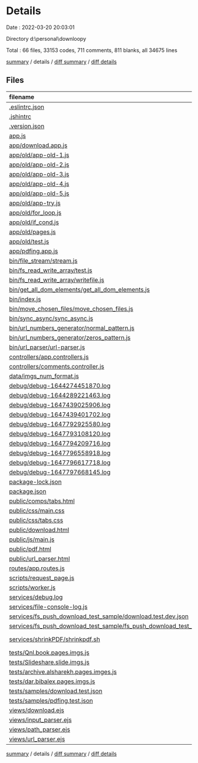 # Details

Date : 2022-03-20 20:03:01

Directory d:\personal\downloopy

Total : 66 files,  33153 codes, 711 comments, 811 blanks, all 34675 lines

[summary](results.md) / details / [diff summary](diff.md) / [diff details](diff-details.md)

## Files
| filename | language | code | comment | blank | total |
| :--- | :--- | ---: | ---: | ---: | ---: |
| [.eslintrc.json](/.eslintrc.json) | JSON | 13 | 0 | 1 | 14 |
| [.jshintrc](/.jshintrc) | JSON | 61 | 48 | 10 | 119 |
| [.version.json](/.version.json) | JSON | 14 | 0 | 0 | 14 |
| [app.js](/app.js) | JavaScript | 31 | 1 | 7 | 39 |
| [app/download.app.js](/app/download.app.js) | JavaScript | 56 | 13 | 22 | 91 |
| [app/old/app-old-1.js](/app/old/app-old-1.js) | JavaScript | 23 | 45 | 10 | 78 |
| [app/old/app-old-2.js](/app/old/app-old-2.js) | JavaScript | 229 | 1 | 28 | 258 |
| [app/old/app-old-3.js](/app/old/app-old-3.js) | JavaScript | 229 | 1 | 28 | 258 |
| [app/old/app-old-4.js](/app/old/app-old-4.js) | JavaScript | 157 | 74 | 49 | 280 |
| [app/old/app-old-5.js](/app/old/app-old-5.js) | JavaScript | 87 | 72 | 39 | 198 |
| [app/old/app-try.js](/app/old/app-try.js) | JavaScript | 133 | 81 | 39 | 253 |
| [app/old/for_loop.js](/app/old/for_loop.js) | JavaScript | 17 | 3 | 6 | 26 |
| [app/old/if_cond.js](/app/old/if_cond.js) | JavaScript | 17 | 3 | 5 | 25 |
| [app/old/pages.js](/app/old/pages.js) | JavaScript | 101 | 0 | 9 | 110 |
| [app/old/test.js](/app/old/test.js) | JavaScript | 536 | 10 | 43 | 589 |
| [app/pdfing.app.js](/app/pdfing.app.js) | JavaScript | 40 | 4 | 13 | 57 |
| [bin/file_stream/stream.js](/bin/file_stream/stream.js) | JavaScript | 60 | 29 | 7 | 96 |
| [bin/fs_read_write_array/test.js](/bin/fs_read_write_array/test.js) | JavaScript | 1 | 0 | 0 | 1 |
| [bin/fs_read_write_array/writefile.js](/bin/fs_read_write_array/writefile.js) | JavaScript | 18 | 2 | 4 | 24 |
| [bin/get_all_dom_elements/get_all_dom_elements.js](/bin/get_all_dom_elements/get_all_dom_elements.js) | JavaScript | 16 | 4 | 5 | 25 |
| [bin/index.js](/bin/index.js) | JavaScript | 0 | 0 | 1 | 1 |
| [bin/move_chosen_files/move_chosen_files.js](/bin/move_chosen_files/move_chosen_files.js) | JavaScript | 56 | 11 | 11 | 78 |
| [bin/sync_async/sync_async.js](/bin/sync_async/sync_async.js) | JavaScript | 5 | 2 | 0 | 7 |
| [bin/url_numbers_generator/normal_pattern.js](/bin/url_numbers_generator/normal_pattern.js) | JavaScript | 10 | 0 | 2 | 12 |
| [bin/url_numbers_generator/zeros_pattern.js](/bin/url_numbers_generator/zeros_pattern.js) | JavaScript | 33 | 45 | 14 | 92 |
| [bin/url_parser/url-parser.js](/bin/url_parser/url-parser.js) | JavaScript | 61 | 14 | 19 | 94 |
| [controllers/app.controllers.js](/controllers/app.controllers.js) | JavaScript | 347 | 49 | 85 | 481 |
| [controllers/comments.controller.js](/controllers/comments.controller.js) | JavaScript | 0 | 76 | 7 | 83 |
| [data/imgs_num_format.js](/data/imgs_num_format.js) | JavaScript | 6 | 5 | 0 | 11 |
| [debug/debug-1644274451870.log](/debug/debug-1644274451870.log) | Log | 111 | 0 | 1 | 112 |
| [debug/debug-1644289221463.log](/debug/debug-1644289221463.log) | Log | 3,030 | 0 | 1 | 3,031 |
| [debug/debug-1647439025906.log](/debug/debug-1647439025906.log) | Log | 1,194 | 0 | 1 | 1,195 |
| [debug/debug-1647439401702.log](/debug/debug-1647439401702.log) | Log | 1,437 | 0 | 1 | 1,438 |
| [debug/debug-1647792925580.log](/debug/debug-1647792925580.log) | Log | 9,503 | 0 | 1 | 9,504 |
| [debug/debug-1647793108120.log](/debug/debug-1647793108120.log) | Log | 9,503 | 0 | 1 | 9,504 |
| [debug/debug-1647794209716.log](/debug/debug-1647794209716.log) | Log | 179 | 0 | 1 | 180 |
| [debug/debug-1647796558918.log](/debug/debug-1647796558918.log) | Log | 78 | 0 | 1 | 79 |
| [debug/debug-1647796617718.log](/debug/debug-1647796617718.log) | Log | 296 | 0 | 1 | 297 |
| [debug/debug-1647797668145.log](/debug/debug-1647797668145.log) | Log | 396 | 0 | 1 | 397 |
| [package-lock.json](/package-lock.json) | JSON | 2,847 | 0 | 1 | 2,848 |
| [package.json](/package.json) | JSON | 50 | 0 | 1 | 51 |
| [public/comps/tabs.html](/public/comps/tabs.html) | HTML | 16 | 0 | 1 | 17 |
| [public/css/main.css](/public/css/main.css) | CSS | 382 | 6 | 16 | 404 |
| [public/css/tabs.css](/public/css/tabs.css) | CSS | 30 | 0 | 4 | 34 |
| [public/download.html](/public/download.html) | HTML | 244 | 11 | 55 | 310 |
| [public/js/main.js](/public/js/main.js) | JavaScript | 88 | 0 | 12 | 100 |
| [public/pdf.html](/public/pdf.html) | HTML | 57 | 0 | 12 | 69 |
| [public/url_parser.html](/public/url_parser.html) | HTML | 28 | 1 | 7 | 36 |
| [routes/app.routes.js](/routes/app.routes.js) | JavaScript | 15 | 1 | 7 | 23 |
| [scripts/request_page.js](/scripts/request_page.js) | JavaScript | 35 | 3 | 8 | 46 |
| [scripts/worker.js](/scripts/worker.js) | JavaScript | 0 | 0 | 1 | 1 |
| [services/debug.log](/services/debug.log) | Log | 1 | 0 | 1 | 2 |
| [services/file-console-log.js](/services/file-console-log.js) | JavaScript | 10 | 0 | 3 | 13 |
| [services/fs_push_download_test_sample/download.test.dev.json](/services/fs_push_download_test_sample/download.test.dev.json) | JSON | 41 | 0 | 0 | 41 |
| [services/fs_push_download_test_sample/fs_push_download_test_sample.js](/services/fs_push_download_test_sample/fs_push_download_test_sample.js) | JavaScript | 23 | 6 | 10 | 39 |
| [services/shrinkPDF/shrinkpdf.sh](/services/shrinkPDF/shrinkpdf.sh) | Shell Script | 54 | 34 | 12 | 100 |
| [tests/Qnl.book.pages.imgs.js](/tests/Qnl.book.pages.imgs.js) | JavaScript | 636 | 25 | 61 | 722 |
| [tests/Slideshare.slide.imgs.js](/tests/Slideshare.slide.imgs.js) | JavaScript | 40 | 5 | 14 | 59 |
| [tests/archive.alsharekh.pages.imges.js](/tests/archive.alsharekh.pages.imges.js) | JavaScript | 56 | 13 | 23 | 92 |
| [tests/dar.bibalex.pages.imgs.js](/tests/dar.bibalex.pages.imgs.js) | JavaScript | 0 | 0 | 1 | 1 |
| [tests/samples/download.test.json](/tests/samples/download.test.json) | JSON | 50 | 0 | 0 | 50 |
| [tests/samples/pdfing.test.json](/tests/samples/pdfing.test.json) | JSON | 12 | 0 | 0 | 12 |
| [views/download.ejs](/views/download.ejs) | HTML | 277 | 12 | 62 | 351 |
| [views/input_parser.ejs](/views/input_parser.ejs) | HTML | 28 | 0 | 8 | 36 |
| [views/path_parser.ejs](/views/path_parser.ejs) | HTML | 31 | 1 | 10 | 42 |
| [views/url_parser.ejs](/views/url_parser.ejs) | HTML | 18 | 0 | 7 | 25 |

[summary](results.md) / details / [diff summary](diff.md) / [diff details](diff-details.md)